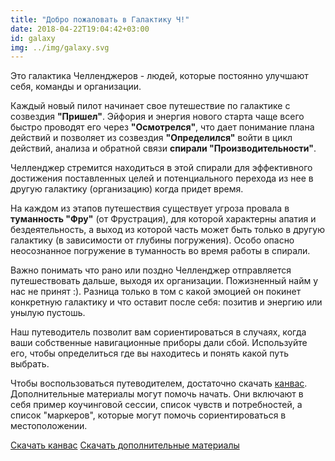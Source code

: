 ```yaml
---
title: "Добро пожаловать в Галактику Ч!"
date: 2018-04-22T19:04:42+03:00
id: galaxy
img: ../img/galaxy.svg
---
```


Это галактика Челленджеров - людей, которые постоянно улучшают себя, команды и организации.

Каждый новый пилот начинает свое путешествие по галактике с созвездия **"Пришел"**. Эйфория и энергия нового старта чаще всего быстро проводят его через **"Осмотрелся"**, что дает понимание плана действий и позволяет из созвездия **"Определился"** войти в цикл действий, анализа и обратной связи **спирали "Производительности"**.

Челленджер стремится находиться в этой спирали для эффективного достижения поставленных целей и потенциального перехода из нее в другую галактику (организацию) когда придет время.

На каждом из этапов путешествия существует угроза провала в **туманность "Фру"** (от Фрустрация), для которой характерны апатия и бездеятельность, а выход из которой часть может быть только в другую галактику (в зависимости от глубины погружения). Особо опасно неосознанное погружение в туманность во время работы в спирали.

Важно понимать что рано или поздно Челленджер отправляется путешествовать дальше, выходя их организации. Пожизненный найм у нас не принят :). Разница только в том с какой эмоцией он покинет конкретную галактику и что оставит после себя: позитив и энергию или унылую пустошь.

Наш путеводитель позволит вам сориентироваться в случаях, когда ваши собственные навигационные приборы дали сбой. Используйте его, чтобы определиться где вы находитесь и понять какой путь выбрать.

Чтобы воспользоваться путеводителем, достаточно скачать [канвас](../challenger-coaching-canvas.pdf). Дополнительные материалы могут помочь начать. Они включают в себя пример коучинговой сессии, список чувств и потребностей, а список "маркеров", которые могут помочь сориентироваться в местоположении.     

<a href="../challenger-coaching-canvas.pdf" class="btn btn-small btn-template-main" target="_blank">Скачать канвас</a>
<a href="https://docs.google.com/document/d/1Ex8fconEKMX_H2ZMET6SXDu1ij-1n7uvRUYoYFWZd4k" class="btn btn-small btn-template-main" target="_blank">Скачать дополнительные материалы</a>
